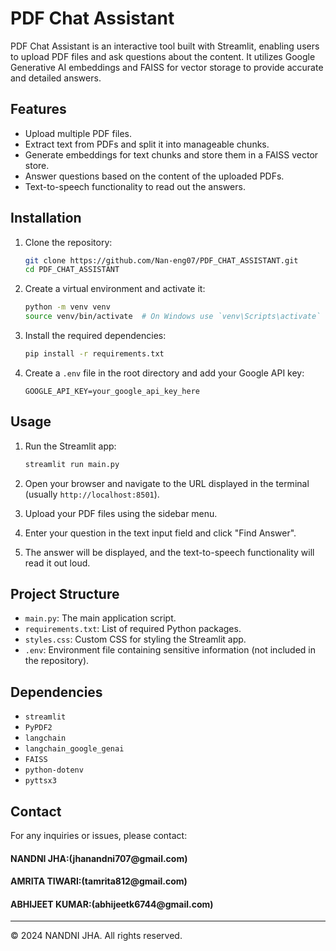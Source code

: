 
# PDF Chat Assistant

PDF Chat Assistant is an interactive tool built with Streamlit, enabling users to upload PDF files and ask questions about the content. It utilizes Google Generative AI embeddings and FAISS for vector storage to provide accurate and detailed answers.

## Features

- Upload multiple PDF files.
- Extract text from PDFs and split it into manageable chunks.
- Generate embeddings for text chunks and store them in a FAISS vector store.
- Answer questions based on the content of the uploaded PDFs.
- Text-to-speech functionality to read out the answers.

## Installation

1. Clone the repository:
   ```bash
   git clone https://github.com/Nan-eng07/PDF_CHAT_ASSISTANT.git
   cd PDF_CHAT_ASSISTANT
   ```

2. Create a virtual environment and activate it:
   ```bash
   python -m venv venv
   source venv/bin/activate  # On Windows use `venv\Scripts\activate`
   ```

3. Install the required dependencies:
   ```bash
   pip install -r requirements.txt
   ```

4. Create a `.env` file in the root directory and add your Google API key:
   ```plaintext
   GOOGLE_API_KEY=your_google_api_key_here
   ```

## Usage

1. Run the Streamlit app:
   ```bash
   streamlit run main.py
   ```

2. Open your browser and navigate to the URL displayed in the terminal (usually `http://localhost:8501`).

3. Upload your PDF files using the sidebar menu.

4. Enter your question in the text input field and click "Find Answer".

5. The answer will be displayed, and the text-to-speech functionality will read it out loud.

## Project Structure

- `main.py`: The main application script.
- `requirements.txt`: List of required Python packages.
- `styles.css`: Custom CSS for styling the Streamlit app.
- `.env`: Environment file containing sensitive information (not included in the repository).

## Dependencies

- `streamlit`
- `PyPDF2`
- `langchain`
- `langchain_google_genai`
- `FAISS`
- `python-dotenv`
- `pyttsx3`

## Contact

For any inquiries or issues, please contact:

<h4>NANDNI JHA:(jhanandni707@gmail.com)</h4>
<h4>AMRITA TIWARI:(tamrita812@gmail.com)</h4>
<h4>ABHIJEET KUMAR:(abhijeetk6744@gmail.com)</h4>

---

© 2024 NANDNI JHA. All rights reserved.
